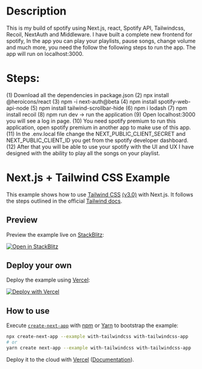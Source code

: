 # Description
This is my build of spotify using Next.js, react, Spotify API, Tailwindcss, Recoil, NextAuth and Middleware. I have built a complete new frontend for spotify, In the app you can play your playlists, pause songs, change volume and much more, you need the follow the following steps to run the app. The app will run on localhost:3000.

# Steps:
(1) Download all the dependencies in package.json
(2) npx install @heroicons/react
(3) npm -i next-auth@beta
(4) npm install spotify-web-api-node
(5) npm install tailwind-scrollbar-hide
(6) npm i lodash
(7) npm install recoil
(8) npm run dev -> run the application
(9) Open localhost:3000 you will see a log in page.
(10) You need spotify premium to run this application, open spotify premium in another app to make use of this app.
(11) In the .env.local file change the NEXT_PUBLIC_CLIENT_SECRET and NEXT_PUBLIC_CLIENT_ID you get from the spotify developer dashboard.
(12) After that you will be able to use your spotify with the UI and UX I have designed with the ability to play all the songs on your playlist.

# Next.js + Tailwind CSS Example

This example shows how to use [Tailwind CSS](https://tailwindcss.com/) [(v3.0)](https://tailwindcss.com/blog/tailwindcss-v3) with Next.js. It follows the steps outlined in the official [Tailwind docs](https://tailwindcss.com/docs/guides/nextjs).

## Preview

Preview the example live on [StackBlitz](http://stackblitz.com/):

[![Open in StackBlitz](https://developer.stackblitz.com/img/open_in_stackblitz.svg)](https://stackblitz.com/github/vercel/next.js/tree/canary/examples/with-tailwindcss)

## Deploy your own

Deploy the example using [Vercel](https://vercel.com?utm_source=github&utm_medium=readme&utm_campaign=next-example):

[![Deploy with Vercel](https://vercel.com/button)](https://vercel.com/new/git/external?repository-url=https://github.com/vercel/next.js/tree/canary/examples/with-tailwindcss&project-name=with-tailwindcss&repository-name=with-tailwindcss)

## How to use

Execute [`create-next-app`](https://github.com/vercel/next.js/tree/canary/packages/create-next-app) with [npm](https://docs.npmjs.com/cli/init) or [Yarn](https://yarnpkg.com/lang/en/docs/cli/create/) to bootstrap the example:

```bash
npx create-next-app --example with-tailwindcss with-tailwindcss-app
# or
yarn create next-app --example with-tailwindcss with-tailwindcss-app
```

Deploy it to the cloud with [Vercel](https://vercel.com/new?utm_source=github&utm_medium=readme&utm_campaign=next-example) ([Documentation](https://nextjs.org/docs/deployment)).
